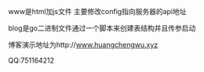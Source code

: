 www是html加js文件 主要修改config指向服务器的api地址





blog是go二进制文件通过一个脚本来创建表结构并且传参启动




博客演示地址为http://www.huangchengwu.xyz

QQ:751164212
